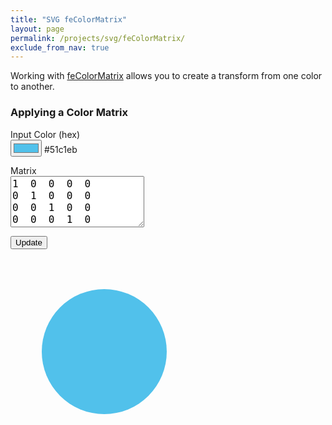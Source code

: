 ```yaml
---
title: "SVG feColorMatrix"
layout: page
permalink: /projects/svg/feColorMatrix/
exclude_from_nav: true
---
```


Working with [feColorMatrix](https://developer.mozilla.org/en-US/docs/Web/SVG/Element/feColorMatrix) allows you to create a transform from one color to another.

### Applying a Color Matrix

<div style="margin-bottom: 1em;">
    <label style="display: block;">Input Color (hex)</label>
    <input type="color" id="input-color" value="#51c1eb">
    <span id="input-color-value">#51c1eb</span>
</div>

<div style="margin-bottom: 1em;">
    <label style="display: block;">Matrix</label>
    <textarea id="matrix" rows="4" style="font-size: 16px; font-family: Monaco, Consolas, monospace;">1  0  0  0  0
0  1  0  0  0
0  0  1  0  0
0  0  0  1  0</textarea>
</div>

<button id="update-button" type="button">Update</button>

<svg id="view" width="300" height="300">
    <defs>
        <filter id="color-filter">
            <feColorMatrix id="fe-color-matrix" in="SourceGraphic" type="matrix" values="1 0 0 0 0 0 1 0 0 0 0 0 1 0 0 0 0 0 1 0" />
        </filter>
    </defs>
    <circle id="my-circle" cx="150" cy="150" r="100" fill="#51c1eb" filter="url(#color-filter)" />
</svg>

<script src="/projects/svg/feColorMatrix/feColorMatrix.js"></script>
